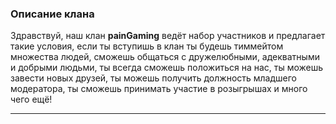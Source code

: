### Описание клана
Здравствуй, наш клан **painGaming** ведёт набор участников и предлагает такие условия, если ты вступишь в клан ты будешь тиммейтом множества людей, сможешь общаться с дружелюбными, адекватными и добрыми людьми, ты всегда сможешь положиться на нас, ты можешь завести новых друзей, ты можешь получить должность младшего модератора, ты сможешь принимать участие в розыгрышах и много чего ещё!
***
